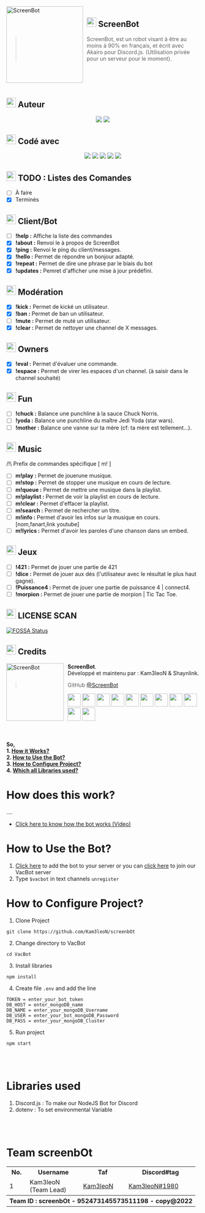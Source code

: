 <img width="200" height="200" align="left" style="float: left; margin: 0 10px 0 0;" alt="ScreenBot" src="https://cdn.discordapp.com/attachments/611997398410985492/619904440513593344/ScreenBot.png">

## <img src="https://cdn.discordapp.com/attachments/611997398410985492/620514068637286400/code.png" width="25"> ScreenBot
> ScreenBot, est un robot visant à être au moins à 90% en français, et écrit avec Akairo pour Discord.js.
(Utilisation privée pour un serveur pour le moment).

</br></br></br>

## <img src="https://cdn.discordapp.com/attachments/611997398410985492/620514068637286400/code.png" width="25"> Auteur
<p align=center>
<img src="https://cdn.discordapp.com/attachments/611997398410985492/619638360016814081/Kam3leoN.png"> <img src="https://cdn.discordapp.com/attachments/611997398410985492/619638371811196960/Shaynlink.png">
</p>

## <img src="https://cdn.discordapp.com/attachments/611997398410985492/620514068637286400/code.png" width="25"> Codé avec
<p align=center>
<img src="https://cdn.discordapp.com/attachments/611997398410985492/619522922477781003/javascript.png"> <img src="https://media.discordapp.net/attachments/611997398410985492/619522924277399572/nodejs.png"> <img src="https://cdn.discordapp.com/attachments/611997398410985492/619522925623640090/discordjs.png"> <img src="https://cdn.discordapp.com/attachments/611997398410985492/619522929776001025/akairo.png"> <img src="https://cdn.discordapp.com/attachments/611997398410985492/619522932678328320/version.png">
</p>

## <img src="https://cdn.discordapp.com/attachments/611997398410985492/620514068637286400/code.png" width="25"> TODO : Listes des Comandes
- [ ] À faire
- [x] Terminés

## <img src="https://cdn.discordapp.com/attachments/611997398410985492/620514068637286400/code.png" width="25"> Client/Bot
- [ ] **!help :** Affiche la liste des commandes
- [x] **!about :** Renvoi le à propos de ScreenBot
- [x] **!ping :** Renvoi le ping du client/messages.
- [x] **!hello :** Permet de répondre un bonjour adapté.
- [x] **!repeat :** Permet de dire une phrase par le biais du bot
- [x] **!updates :** Pemret d'afficher une mise à jour prédéfini.

## <img src="https://cdn.discordapp.com/attachments/611997398410985492/620514068637286400/code.png" width="25"> Modération
- [x] **!kick :** Permet de kické un utilisateur.
- [x] **!ban :** Permet de ban un utilisateur.
- [ ] **!mute :** Permet de muté un utilisateur.
- [x] **!clear :** Permet de nettoyer une channel de X messages.

## <img src="https://cdn.discordapp.com/attachments/611997398410985492/620514068637286400/code.png" width="25"> Owners
- [x] **!eval :** Permet d'évaluer une commande.
- [x] **!espace :** Permet de virer les espaces d'un channel. (à saisir dans le channel souhaité)

## <img src="https://cdn.discordapp.com/attachments/611997398410985492/620514068637286400/code.png" width="25"> Fun
- [ ] **!chuck :** Balance une punchline à la sauce Chuck Norris.
- [ ] **!yoda :** Balance une punchline du maître Jedi Yoda (star wars).
- [ ] **!mother :** Balance une vanne sur ta mère (cf: ta mère est tellement...).

## <img src="https://cdn.discordapp.com/attachments/611997398410985492/620514068637286400/code.png" width="25"> Music
/!\ Prefix de commandes spécifique [ m! ]
- [ ] **m!play :** Permet de jouerune musique.
- [ ] **m!stop :** Permet de stopper une musique en cours de lecture.
- [ ] **m!queue :** Permet de mettre une musique dans la playlist.
- [ ] **m!playlist :** Permet de voir la playlist en cours de lecture.
- [ ] **m!clear :** Permet d'effacer la playlist.
- [ ] **m!search :** Permet de rechercher un titre.
- [ ] **m!info :** Permet d'avoir les infos sur la musique en cours. [nom,fanart,link youtube]
- [ ] **m!lyrics :** Permet d'avoir les paroles d'une chanson dans un embed.

## <img src="https://cdn.discordapp.com/attachments/611997398410985492/620514068637286400/code.png" width="25"> Jeux
- [ ] **!421 :** Permet de jouer une partie de 421
- [ ] **!dice :** Permet de jouer aux dés (l'utilisateur avec le résultat le plus haut gagne).
- [ ] **!Puissance4 :** Permet de jouer une partie de puissance 4 | connect4.
- [ ] **!morpion :** Permet de jouer une partie de morpion | Tic Tac Toe.

## <img src="https://cdn.discordapp.com/attachments/611997398410985492/620514068637286400/code.png" width="25"> LICENSE SCAN
[![FOSSA Status](https://app.fossa.com/api/projects/git%2Bgithub.com%2FKam3leoN%2FScreenBot.svg?type=large)](https://app.fossa.com/projects/git%2Bgithub.com%2FKam3leoN%2FScreenBot?ref=badge_large)

## <img src="https://cdn.discordapp.com/attachments/611997398410985492/620514068637286400/code.png" width="25"> Credits
<img src="https://cdn.discordapp.com/attachments/611997398410985492/619904440513593344/ScreenBot.png" width="150" height="150" align="left" style="float: left; margin: 0 10px 0 0;" alt="ScreenBot" >

**ScreenBot**.  
Développé et maintenu par : Kam3leoN & Shaynlink.
> GitHub [@ScreenBot](https://github.com/Kam3leoN/ScreenBot/)</br>

<kbd><img src="https://cdn.discordapp.com/attachments/611997398410985492/620597282869608470/u.png" width="34"></kbd> <kbd><img src="https://cdn.discordapp.com/attachments/611997398410985492/620597282869608470/u.png" width="34"></kbd> <kbd><img src="https://cdn.discordapp.com/attachments/611997398410985492/620597272823988244/d.png" width="34"></kbd> <kbd><img src="https://cdn.discordapp.com/attachments/611997398410985492/620597272823988244/d.png" width="34"></kbd> <kbd><img src="https://cdn.discordapp.com/attachments/611997398410985492/620597275810594842/l.png" width="34"></kbd> <kbd><img src="https://cdn.discordapp.com/attachments/611997398410985492/620597278604001295/r.png" width="34"></kbd> <kbd><img src="https://cdn.discordapp.com/attachments/611997398410985492/620597275810594842/l.png" width="34"></kbd> <kbd><img src="https://cdn.discordapp.com/attachments/611997398410985492/620597278604001295/r.png" width="34"></kbd> <kbd><img src="https://cdn.discordapp.com/attachments/611997398410985492/620597285205573632/a.png" width="34"></kbd> <kbd><img src="https://cdn.discordapp.com/attachments/611997398410985492/620597287466303518/b.png" width="34"></kbd> <kbd><img src="https://cdn.discordapp.com/attachments/611997398410985492/620597280579256322/s.png" width="34"></kbd>

<br>
<h4>So,<br>
   1. <a href="#work">How it Works?</a><br>
   2. <a href="#use">How to Use the Bot?</a><br>
   3. <a href="#configure">How to Configure Project?</a><br>
   4. <a href="#library">Which all Libraries used?</a><br></h4>

<h1 id="work">How does this work?</h1>

<p>....</p>

* <a href="https://www.loom.com/share/c4e2333b55894b43b9d6ce194d77de1e">Click here to know how the bot works (Video)</a>

<h1 id="use">How to Use the Bot?</h1>

1. <a href="https://discord.com/oauth2/authorize?client_id=844918394888388629&permissions=68608&scope=bot">Click here</a> to add the bot to your server or you can <a href="https://discord.gg/DUPNJp7vYB/">click here</a> to join our VacBot server<br>
2. Type <code>$vacbot</code> in text channels <code>unregister</code>

<h1 id="configure">How to Configure Project?</h1>

1. Clone Project
```
git clone https://github.com/Kam3leoN/screenbOt
```
2. Change directory to VacBot
```
cd VacBot
```
3. Install libraries
```
npm install
```
4. Create file <code>.env</code> and add the line
```
TOKEN = enter_your_bot_token
DB_HOST = enter_mongoDB_name
DB_NAME = enter_your_mongoDB_Username
DB_USER = enter_your_bot_mongoDB_Password
DB_PASS = enter_your_mongoDB_Cluster
```
5. Run project
```
npm start
```

<br><br>

<h1 id="library">Libraries used</h1>

1. Discord.js : To make our NodeJS Bot for Discord<br>
2. dotenv : To set environmental Variable<br>

<br><br>

<h1 id="team">Team screenbOt</h1>

<table align="center">

<tr>
    <th>No.</th>
    <th>Username</th>
    <th>Taf</th>
    <th>Discord#tag</th>
  </tr>
    
<tr>
    <td>1</td>
    <td>Kam3leoN<br>(Team Lead)</td>
    <td><a href=[https://github.com/Kam3leoN](https://github.com/Kam3leoN)>Kam3leoN</a></td>
    <td><a href=https://discordapp.com/users/91279640252907520/>Kam3leoN#1980</a></td>
  </tr>
  
  <tr>
    <th colspan="4">Team ID : screenbOt - 952473145573511198 - copy@2022</th>
  </tr>
</table>
